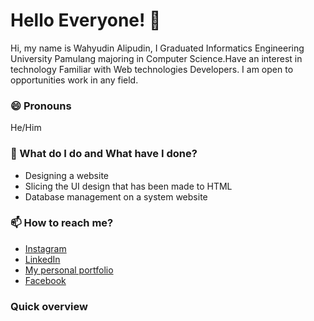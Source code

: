 
# Hello Everyone! 👋

Hi, my name is Wahyudin Alipudin, I Graduated Informatics Engineering University Pamulang majoring in Computer Science.Have an interest in technology
Familiar with Web technologies Developers. I am open to opportunities work in any field.

### 😄 Pronouns
He/Him

### 🌱 What do I do and What have I done? 
- Designing a website
- Slicing the UI design that has been made to HTML
- Database management on a system website

### 📫 How to reach me?
- [Instagram](https://instagram.com/wahyudin-wh) 
- [LinkedIn](https://www.linkedin.com/in/wahyudin-al/) 
- [My personal portfolio](https://wahyudin.alipudin.vercel.app) 
- [Facebook](https://web.facebook.com/wahyudin-al) 


### Quick overview



<!---
wahyudin-wh/wahyudin-wh is a ✨ special ✨ repository because its `README.md` (this file) appears on your GitHub profile.
You can click the Preview link to take a look at your changes.
--->
